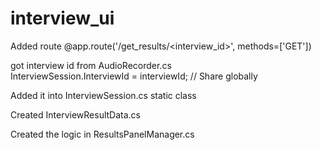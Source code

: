 # interview_ui

Added route @app.route('/get_results/<interview_id>', methods=['GET'])

got interview id from AudioRecorder.cs        
InterviewSession.InterviewId = interviewId; // Share globally

Added it into InterviewSession.cs static class

Created InterviewResultData.cs

Created the logic in ResultsPanelManager.cs



